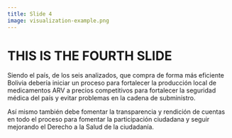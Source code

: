 ```yaml
---
title: Slide 4
image: visualization-example.png
---
```


# THIS IS THE FOURTH SLIDE

Siendo el país, de los seis analizados, que compra de forma más eficiente Bolivia debería iniciar un proceso para fortalecer la producción local de medicamentos ARV a precios competitivos para fortalecer la seguridad médica del país y evitar problemas en la cadena de subministro. 

Así mismo también debe fomentar la transparencia y rendición de cuentas en todo el proceso para fomentar la participación ciudadana y seguir mejorando el Derecho a la Salud de la ciudadanía.
